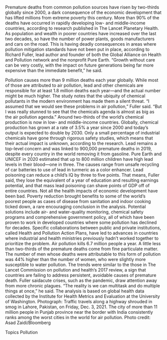 Premature deaths from common pollution sources have risen by two-thirds globally since 2000, a dark consequence of the economic development that has lifted millions from extreme poverty this century. More than 90% of the deaths have occurred in rapidly developing low- and middle-income countries, according to research published in The Lancet Planetary Health.
As population and wealth in poorer countries have increased over the last two decades, so have the number of power plants, goods manufacturers and cars on the road. This is having deadly consequences in areas where pollution mitigation standards have not been put in place, according to Richard Fuller, lead author and founder of both the Global Alliance on Health and Pollution network and the nonprofit Pure Earth.
“Growth without care can be very costly, with the impact on future generations being far more expensive than the immediate benefit,” he said.

Pollution causes more than 9 million deaths each year globally. While most of those are attributed to air pollution, lead and other chemicals are responsible for at least 1.8 million deaths each year—and the actual number might be much higher. The study notes that the ubiquity of chemical pollutants in the modern environment has made them a silent threat.
“I assumed that we would see these problems in air pollution,” Fuller said. “But I was really stunned to see that the chemicals agenda is almost as big as the air pollution agenda.”
Around two-thirds of the world’s chemical production is now in low- and middle-income countries. Globally, chemical production has grown at a rate of 3.5% a year since 2000 and today’s output is expected to double by 2030. Only a small percentage of industrial chemicals have gone through rigorous safety studies, which means that their actual impact is unknown, according to the research.
Lead remains a top-level concern and was linked to 900,000 premature deaths in 2019, despite every country in the world removing it from gasoline. Pure Earth and UNICEF in 2020 estimated that up to 800 million children have high lead levels in their blood—one in three. The causes range from unsafe recycling of car batteries to use of lead in turmeric as a color enhancer.
Lead poisoning can reduce a child’s IQ by three to five points. That means, Fuller said, they lose the equivalent of a year of education and resulting earnings potential, and that mass lead poisoning can shave points of GDP off of entire countries.
Not all the health impacts of economic development have been bad. Poverty reduction brought benefits to some of the world’s poorest people as cases of disease from sanitation and indoor cooking ticked down, a rare encouraging conclusion in the analysis.
Potential solutions include air- and water-quality monitoring, chemical safety programs and comprehensive government policy, all of which have been proven to work in developed countries where some pollution has declined for decades. Specific collaborations between public and private institutions, called Health and Pollution Action Plans, have led to advances in countries where industrial and health ministries previously hadn’t worked together to prioritize the problem.
Air pollution kills 6.7 million people a year. A little less than two-thirds of the premature deaths come from fine particulate matter. The number of men whose deaths were attributable to this form of pollution was 44% higher than the number of women, who were slightly more susceptible to water pollution.
The trends were similar to the those in The Lancet Commission on pollution and health‘s 2017 review, a sign that countries are failing to address persistent, avoidable causes of premature death. Fuller saidacute crises, such as the pandemic, draw attention away from more chronic plagues. “The reality is we can multitask and do multiple things at once,” he said.
The analysis is based on global health data collected by the Institute for Health Metrics and Evaluation at the University of Washington.
Photograph: Traffic travels along a highway shrouded in smog in Lahore, Pakistan, on Friday, Dec. 3, 2021. The city of more than 11 million people in Punjab province near the border with India consistently ranks among the worst cities in the world for air pollution. Photo credit: Asad Zaidi/Bloomberg

Topics
Pollution
